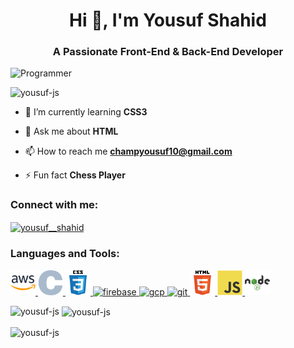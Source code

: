 <h1 align="center">Hi 👋, I'm Yousuf Shahid</h1>
<h3 align="center">A Passionate Front-End & Back-End Developer</h3>
<img width="400" src="https://cdn.dribbble.com/userupload/22212568/file/original-ff1e2347867631f39c5e5341cc22c0dd.gif" alt="Programmer">

<p align="left"> <img src="https://komarev.com/ghpvc/?username=yousuf-js&label=Profile%20views&color=0e75b6&style=flat" alt="yousuf-js" /> </p>

- 🌱 I’m currently learning **CSS3**

- 💬 Ask me about **HTML**

- 📫 How to reach me **champyousuf10@gmail.com**

- ⚡ Fun fact **Chess Player**

<h3 align="left">Connect with me:</h3>
<p align="left">
<a href="https://instagram.com/yousuf__shahid" target="blank"><img align="center" src="https://raw.githubusercontent.com/rahuldkjain/github-profile-readme-generator/master/src/images/icons/Social/instagram.svg" alt="yousuf__shahid" height="30" width="40" /></a>
</p>

<h3 align="left">Languages and Tools:</h3>
<p align="left"> <a href="https://aws.amazon.com" target="_blank" rel="noreferrer"> <img src="https://raw.githubusercontent.com/devicons/devicon/master/icons/amazonwebservices/amazonwebservices-original-wordmark.svg" alt="aws" width="40" height="40"/> </a> <a href="https://www.cprogramming.com/" target="_blank" rel="noreferrer"> <img src="https://raw.githubusercontent.com/devicons/devicon/master/icons/c/c-original.svg" alt="c" width="40" height="40"/> </a> <a href="https://www.w3schools.com/css/" target="_blank" rel="noreferrer"> <img src="https://raw.githubusercontent.com/devicons/devicon/master/icons/css3/css3-original-wordmark.svg" alt="css3" width="40" height="40"/> </a> <a href="https://firebase.google.com/" target="_blank" rel="noreferrer"> <img src="https://www.vectorlogo.zone/logos/firebase/firebase-icon.svg" alt="firebase" width="40" height="40"/> </a> <a href="https://cloud.google.com" target="_blank" rel="noreferrer"> <img src="https://www.vectorlogo.zone/logos/google_cloud/google_cloud-icon.svg" alt="gcp" width="40" height="40"/> </a> <a href="https://git-scm.com/" target="_blank" rel="noreferrer"> <img src="https://www.vectorlogo.zone/logos/git-scm/git-scm-icon.svg" alt="git" width="40" height="40"/> </a> <a href="https://www.w3.org/html/" target="_blank" rel="noreferrer"> <img src="https://raw.githubusercontent.com/devicons/devicon/master/icons/html5/html5-original-wordmark.svg" alt="html5" width="40" height="40"/> </a> <a href="https://developer.mozilla.org/en-US/docs/Web/JavaScript" target="_blank" rel="noreferrer"> <img src="https://raw.githubusercontent.com/devicons/devicon/master/icons/javascript/javascript-original.svg" alt="javascript" width="40" height="40"/> </a> <a href="https://nodejs.org" target="_blank" rel="noreferrer"> <img src="https://raw.githubusercontent.com/devicons/devicon/master/icons/nodejs/nodejs-original-wordmark.svg" alt="nodejs" width="40" height="40"/> </a> </p>

<p><img align="left" src="https://github-readme-stats.vercel.app/api/top-langs?username=yousuf-js&show_icons=true&locale=en&layout=compact" alt="yousuf-js" /></p>

<p>&nbsp;<img align="center" src="https://github-readme-stats.vercel.app/api?username=yousuf-js&show_icons=true&locale=en" alt="yousuf-js" /></p>

<p><img align="center" src="https://github-readme-streak-stats.herokuapp.com/?user=yousuf-js&" alt="yousuf-js" /></p>
